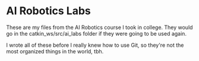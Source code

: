 # AI Robotics Labs

These are my files from the AI Robotics course I took in college. They would go in the catkin_ws/src/ai_labs folder if they were going to be used again.

I wrote all of these before I really knew how to use Git, so they're not the most organized things in the world, tbh.

